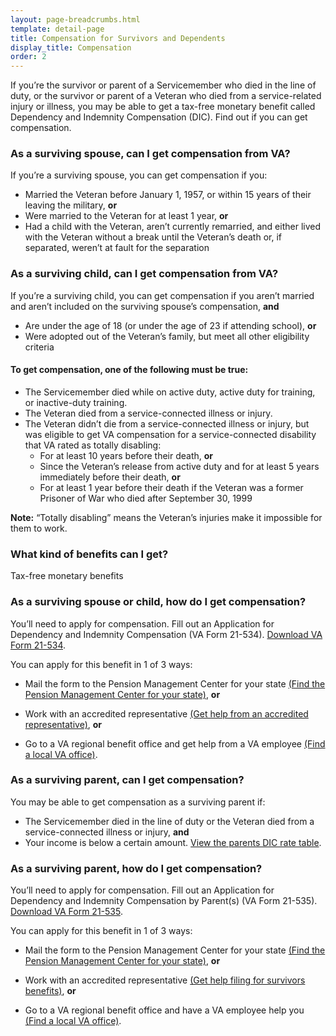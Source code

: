 ```yaml
---
layout: page-breadcrumbs.html
template: detail-page
title: Compensation for Survivors and Dependents
display_title: Compensation
order: 2
---
```


<div class="va-introtext">

If you’re the survivor or parent of a Servicemember who died in the line of duty, or the survivor or parent of a Veteran who died from a service-related injury or illness, you may be able to get a tax-free monetary benefit called Dependency and Indemnity Compensation (DIC). Find out if you can get compensation. 

</div>

<div class="feature" markdown="0">

### As a surviving spouse, can I get compensation from VA?

If you’re a surviving spouse, you can get compensation if you:
- Married the Veteran before January 1, 1957, or within 15 years of their leaving the military, **or**
- Were married to the Veteran for at least 1 year, **or**
- Had a child with the Veteran, aren’t currently remarried, and either lived with the Veteran without a break until the Veteran’s death or, if separated, weren’t at fault for the separation

</div>

<div class="feature" markdown="0">

### As a surviving child, can I get compensation from VA?

If you’re a surviving child, you can get compensation if you aren’t married and aren’t included on the surviving spouse’s compensation, **and**
- Are under the age of 18 (or under the age of 23 if attending school), **or**
- Were adopted out of the Veteran’s family, but meet all other eligibility criteria

</div>

#### To get compensation, one of the following must be true:

- The Servicemember died while on active duty, active duty for training, or inactive-duty training.
- The Veteran died from a service-connected illness or injury.
- The Veteran didn’t die from a service-connected illness or injury, but was eligible to get VA compensation for a service-connected disability that VA rated as totally disabling: 
  - For at least 10 years before their death, **or**
  - Since the Veteran’s release from active duty and for at least 5 years immediately before their death, **or**
  - For at least 1 year before their death if the Veteran was a former Prisoner of War who died after September 30, 1999

**Note:** “Totally disabling” means the Veteran’s injuries make it impossible for them to work.

<div class="feature" markdown="0">

### What kind of benefits can I get?

Tax-free monetary benefits

</div>

### As a surviving spouse or child, how do I get compensation? 

You’ll need to apply for compensation. Fill out an Application for Dependency and Indemnity Compensation (VA Form 21-534). [Download VA Form 21-534](https://www.vba.va.gov/pubs/forms/VBA-21-534-ARE.pdf). 

You can apply for this benefit in 1 of 3 ways:

- Mail the form to the Pension Management Center for your state [(Find the Pension Management Center for your state)](https://www.benefits.va.gov/PENSION/resources-contact.asp), **or**

- Work with an accredited representative [(Get help from an accredited representative)](https://www.vets.gov/disability-benefits/apply/help/index.html), **or**

- Go to a VA regional benefit office and get help from a VA employee [(Find a local VA office)](/facilities/).


### As a surviving parent, can I get compensation?

You may be able to get compensation as a surviving parent if: 
- The Servicemember died in the line of duty or the Veteran died from a service-connected illness or injury, **and**
- Your income is below a certain amount. [View the parents DIC rate table]( https://benefits.va.gov/Pension/current_rates_Parents_DIC_pen.asp). 

### As a surviving parent, how do I get compensation? 

You’ll need to apply for compensation. Fill out an Application for Dependency and Indemnity Compensation by Parent(s) (VA Form 21-535). [Download VA Form 21-535](https://www.vba.va.gov/pubs/forms/VBA-21-535-ARE.pdf).

You can apply for this benefit in 1 of 3 ways:

- Mail the form to the Pension Management Center for your state [(Find the Pension Management Center for your state)](https://www.benefits.va.gov/PENSION/resources-contact.asp), **or**

- Work with an accredited representative [(Get help filing for survivors benefits)](https://www.vets.gov/disability-benefits/apply/help/index.html), **or**

- Go to a VA regional benefit office and have a VA employee help you [(Find a local VA office)](/facilities/).




